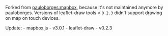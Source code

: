 Forked from [pauloborges:mapbox](https://github.com/pauloborges/meteor-mapbox), because it's not maintained anymore by pauloborges.
Versions of leaflet-draw tools < `0.2.3` didn't support drawing on map on touch devices.

Update:
    - mapbox.js - v3.0.1
    - leaflet-draw - v0.2.3